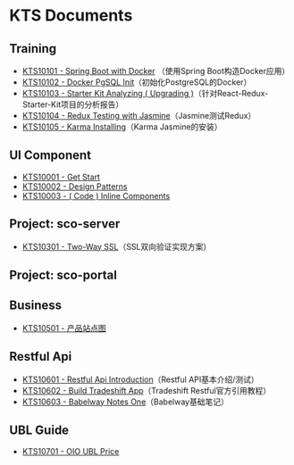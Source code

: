 # KTS Documents

## Training

* [KTS10101 - Spring Boot with Docker](/reference/3kts-works/31training/kts10002-spring-boot-with-docker.md) （使用Spring Boot构造Docker应用）
* [KTS10102 - Docker PgSQL Init](/reference/3kts-works/31training/kts10102-docker-pgsql-init.md)（初始化PostgreSQL的Docker）
* [KTS10103 - Starter Kit Analyzing \( Upgrading \)](/reference/3kts-works/31training/kts10103-starter-kit-analyzing-upgrading.md)（针对React-Redux-Starter-Kit项目的分析报告）
* [KTS10104 - Redux Testing with Jasmine](/reference/3kts-works/31training/kts10104-redux-testing-with-jasmine.md)（Jasmine测试Redux）
* [KTS10105 - Karma Installing](/reference/3kts-works/31training/kts10105-karma-installing.md)（Karma Jasmine的安装）

## UI Component

* [KTS10001 - Get Start](/reference/3kts-works/32ts-ui-component/kts10001-get-start.md)
* [KTS10002 - Design Patterns](/reference/3kts-works/32ts-ui-component/kts10002-design-principles.md)
* [KTS10003 - \( Code \) Inline Components](/reference/3kts-works/32ts-ui-component/kts10003-inline-components.md)

## Project: sco-server

* [KTS10301 - Two-Way SSL](/reference/3kts-works/33server-sco-server/kts10301-two-way-ssl.md)（SSL双向验证实现方案）

## Project: sco-portal

## Business

* [KTS10501 - 产品站点图](/reference/3kts-works/kts10501-chan-pin-zhan-dian-tu.md)

## Restful Api

* [KTS10601 - Restful Api Introduction](/reference/3kts-works/kts10601-restful-api-introduction.md)（Restful API基本介绍/测试）
* [KTS10602 - Build Tradeshift App](/reference/3kts-works/kts10602-build-tradeshift-app.md)（Tradeshift Restful官方引用教程）
* [KTS10603 - Babelway Notes One](/reference/3kts-works/kts10603-babelway-notes.md)（Babelway基础笔记）

## UBL Guide

* [KTS10701 - OIO UBL Price](/reference/3kts-works/37oio-ubl/kts10701-oio-ubl-price.md)



